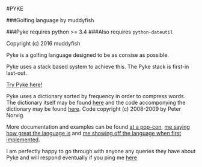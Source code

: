 #PYKE

###Golfing language by muddyfish

###Pyke requires python >= 3.4
###Also requires `python-dateutil`

Copyright (c) 2016 muddyfish

Pyke is a golfing language designed to be as consise as possible.

Pyke uses a stack based system to achieve this. The Pyke stack is first-in last-out.



[Try Pyke here!](http://pyke.catbus.co.uk/)

Pyke uses a dictionary sorted by frequency in order to compress words. The dictionary itself may be found [here](http://norvig.com/ngrams/count_1w.txt) and the code accomponying the dictionary may be found [here](http://norvig.com/ngrams/). Code copyright (c) 2008-2009 by Peter Norvig.

More documentation and examples can be found [at a pop-con](http://codegolf.stackexchange.com/questions/44680/showcase-your-language-one-vote-at-a-time/86606#86606), [me saying how great the language is](http://meta.codegolf.stackexchange.com/questions/9619/advocate-languages-to-golf-in/9636#9636) and [me showing off the language when first implemented](http://meta.codegolf.stackexchange.com/questions/6918/what-programming-languages-have-been-created-by-ppcg-users/8627#8627).

I am perfectly happy to go through with anyone any queries they have about Pyke and will respond eventually if you ping me [here](http://chat.stackexchange.com/rooms/43566/pyke-language)

